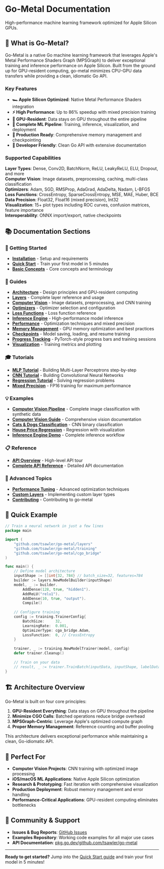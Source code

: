 # Go-Metal Documentation

High-performance machine learning framework optimized for Apple Silicon GPUs.

## 🚀 What is Go-Metal?

Go-Metal is a native Go machine learning framework that leverages Apple's Metal Performance Shaders Graph (MPSGraph) to deliver exceptional training and inference performance on Apple Silicon. Built from the ground up for GPU-resident computing, go-metal minimizes CPU-GPU data transfers while providing a clean, idiomatic Go API.

### Key Features

- **🏎️ Apple Silicon Optimized**: Native Metal Performance Shaders integration
- **⚡ High Performance**: Up to 86% speedup with mixed precision training  
- **🎯 GPU-Resident**: Data stays on GPU throughout the entire pipeline
- **🧠 Complete ML Pipeline**: Training, inference, visualization, and deployment
- **💾 Production Ready**: Comprehensive memory management and checkpointing
- **🔧 Developer Friendly**: Clean Go API with extensive documentation

### Supported Capabilities

**Layer Types**: Dense, Conv2D, BatchNorm, ReLU, LeakyReLU, ELU, Dropout, and more  
**Computer Vision**: Image datasets, preprocessing, caching, multi-class classification  
**Optimizers**: Adam, SGD, RMSProp, AdaGrad, AdaDelta, Nadam, L-BFGS  
**Loss Functions**: CrossEntropy, SparseCrossEntropy, MSE, MAE, Huber, BCE  
**Data Precision**: Float32, Float16 (mixed precision), Int32  
**Visualization**: 15+ plot types including ROC curves, confusion matrices, feature importance  
**Interoperability**: ONNX import/export, native checkpoints

## 📚 Documentation Sections

### 🏁 Getting Started
- **[Installation](getting-started/installation.md)** - Setup and requirements
- **[Quick Start](getting-started/quick-start.md)** - Train your first model in 5 minutes
- **[Basic Concepts](getting-started/basic-concepts.md)** - Core concepts and terminology

### 📖 Guides
- **[Architecture](guides/architecture.md)** - Design principles and GPU-resident computing
- **[Layers](guides/layers.md)** - Complete layer reference and usage
- **[Computer Vision](guides/computer-vision.md)** - Image datasets, preprocessing, and CNN training
- **[Optimizers](guides/optimizers.md)** - Optimizer selection and configuration
- **[Loss Functions](guides/loss-functions.md)** - Loss function reference
- **[Inference Engine](guides/inference-engine.md)** - High-performance model inference
- **[Performance](guides/performance.md)** - Optimization techniques and mixed precision
- **[Memory Management](guides/memory-management.md)** - GPU memory optimization and best practices
- **[Checkpoints](guides/checkpoints.md)** - Model saving, loading, and resume training
- **[Progress Tracking](guides/progress-tracking.md)** - PyTorch-style progress bars and training sessions
- **[Visualization](guides/visualization.md)** - Training metrics and plotting

### 🎓 Tutorials
- **[MLP Tutorial](tutorials/mlp-tutorial.md)** - Building Multi-Layer Perceptrons step-by-step
- **[CNN Tutorial](tutorials/cnn-tutorial.md)** - Building Convolutional Neural Networks
- **[Regression Tutorial](tutorials/regression-tutorial.md)** - Solving regression problems
- **[Mixed Precision](tutorials/mixed-precision.md)** - FP16 training for maximum performance

### 💡 Examples
- **[Computer Vision Pipeline](examples/computer-vision-pipeline.md)** - Complete image classification with synthetic data
- **[Computer Vision Guide](guides/computer-vision.md)** - Comprehensive vision documentation
- **[Cats & Dogs Classification](examples/cats-dogs-classification.md)** - CNN binary classification
- **[House Price Regression](examples/house-price-regression.md)** - Regression with visualization
- **[Inference Engine Demo](examples/inference-engine-demo.md)** - Complete inference workflow

### 📋 Reference
- **[API Overview](reference/api-overview.md)** - High-level API tour
- **[Complete API Reference](https://pkg.go.dev/github.com/tsawler/go-metal)** - Detailed API documentation

### 🔬 Advanced Topics
- **[Performance Tuning](advanced/performance-tuning.md)** - Advanced optimization techniques
- **[Custom Layers](tutorials/custom-layers.md)** - Implementing custom layer types
- **[Contributing](advanced/contributing.md)** - Contributing to go-metal

## 🚀 Quick Example

```go
// Train a neural network in just a few lines
package main

import (
    "github.com/tsawler/go-metal/layers"
    "github.com/tsawler/go-metal/training"
    "github.com/tsawler/go-metal/cgo_bridge"
)

func main() {
    // Define model architecture
    inputShape := []int{32, 784} // batch_size=32, features=784
    builder := layers.NewModelBuilder(inputShape)
    model, _ := builder.
        AddDense(128, true, "hidden1").
        AddReLU("relu1").
        AddDense(10, true, "output").
        Compile()
    
    // Configure training
    config := training.TrainerConfig{
        BatchSize:     32,
        LearningRate:  0.001,
        OptimizerType: cgo_bridge.Adam,
        LossFunction:  0, // CrossEntropy
    }
    
    trainer, _ := training.NewModelTrainer(model, config)
    defer trainer.Cleanup()
    
    // Train on your data
    // result, _ := trainer.TrainBatch(inputData, inputShape, labelData, labelShape)
}
```

## 🏗️ Architecture Overview

Go-Metal is built on four core principles:

1. **GPU-Resident Everything**: Data stays on GPU throughout the pipeline
2. **Minimize CGO Calls**: Batched operations reduce bridge overhead  
3. **MPSGraph-Centric**: Leverage Apple's optimized compute graph
4. **Proper Memory Management**: Reference counting and buffer pooling

This architecture delivers exceptional performance while maintaining a clean, Go-idiomatic API.

## 🎯 Perfect For

- **Computer Vision Projects**: CNN training with optimized image processing
- **iOS/macOS ML Applications**: Native Apple Silicon optimization
- **Research & Prototyping**: Fast iteration with comprehensive visualization
- **Production Deployment**: Robust memory management and error handling
- **Performance-Critical Applications**: GPU-resident computing eliminates bottlenecks

## 🤝 Community & Support

- **Issues & Bug Reports**: [GitHub Issues](https://github.com/tsawler/go-metal/issues)
- **Examples Repository**: Working code examples for all major use cases
- **API Documentation**: [pkg.go.dev/github.com/tsawler/go-metal](https://pkg.go.dev/github.com/tsawler/go-metal)

---

**Ready to get started?** Jump into the [Quick Start guide](getting-started/quick-start.md) and train your first model in 5 minutes!